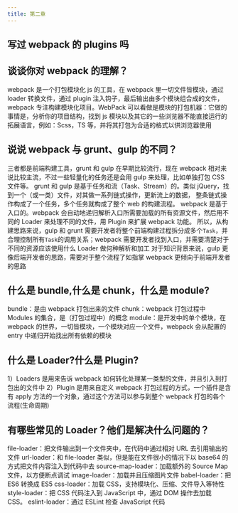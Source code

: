 ```yaml
---
title: 第二章
---
```


## 写过 webpack 的 plugins 吗

## 谈谈你对 webpack 的理解？

webpack 是一个打包模块化 js 的工具，在 webpack 里一切文件皆模块，通过 loader 转换文件，通过 plugin 注入钩子，最后输出由多个模块组合成的文件，webpack 专注构建模块化项目。WebPack 可以看做是模块的打包机器：它做的事情是，分析你的项目结构，找到 js 模块以及其它的一些浏览器不能直接运行的拓展语言，例如：Scss，TS 等，并将其打包为合适的格式以供浏览器使用

## 说说 webpack 与 grunt、gulp 的不同？

三者都是前端构建工具，grunt 和 gulp 在早期比较流行，现在 webpack 相对来说比较主流，不过一些轻量化的任务还是会用 gulp 来处理，比如单独打包 CSS 文件等。
grunt 和 gulp 是基于任务和流（Task、Stream）的。类似 jQuery，找到一个（或一类）文件，对其做一系列链式操作，更新流上的数据， 整条链式操作构成了一个任务，多个任务就构成了整个 web 的构建流程。
webpack 是基于入口的。webpack 会自动地递归解析入口所需要加载的所有资源文件，然后用不同的 Loader 来处理不同的文件，用 Plugin 来扩展 webpack 功能。
所以，从构建思路来说，gulp 和 grunt 需要开发者将整个前端构建过程拆分成多个`Task`，并合理控制所有`Task`的调用关系；webpack 需要开发者找到入口，并需要清楚对于不同的资源应该使用什么 Loader 做何种解析和加工
对于知识背景来说，gulp 更像后端开发者的思路，需要对于整个流程了如指掌 webpack 更倾向于前端开发者的思路

## 什么是 bundle,什么是 chunk，什么是 module?

bundle：是由 webpack 打包出来的文件
chunk：webpack 打包过程中 Modules 的集合，是（打包过程中）的概念
module：是开发中的单个模块，在 webpack 的世界，一切皆模块，一个模块对应一个文件，webpack 会从配置的 entry 中递归开始找出所有依赖的模块

## 什么是 Loader?什么是 Plugin?

1）Loaders 是用来告诉 webpack 如何转化处理某一类型的文件，并且引入到打包出的文件中
2）Plugin 是用来自定义 webpack 打包过程的方式，一个插件是含有 apply 方法的一个对象，通过这个方法可以参与到整个 webpack 打包的各个流程(生命周期)

## 有哪些常见的 Loader？他们是解决什么问题的？

file-loader：把文件输出到一个文件夹中，在代码中通过相对 URL 去引用输出的文件
url-loader：和 file-loader 类似，但是能在文件很小的情况下以 base64 的方式把文件内容注入到代码中去
source-map-loader：加载额外的 Source Map 文件，以方便断点调试
image-loader：加载并且压缩图片文件
babel-loader：把 ES6 转换成 ES5
css-loader：加载 CSS，支持模块化、压缩、文件导入等特性
style-loader：把 CSS 代码注入到 JavaScript 中，通过 DOM 操作去加载 CSS。
eslint-loader：通过 ESLint 检查 JavaScript 代码
